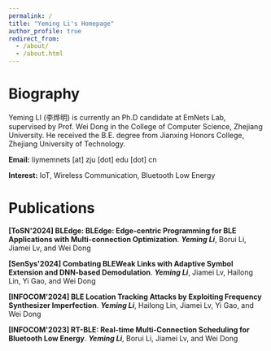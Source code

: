 ```yaml
---
permalink: /
title: "Yeming Li's Homepage"
author_profile: true
redirect_from: 
  - /about/
  - /about.html
---
```


# Biography

Yeming LI (李烨明) is currently an Ph.D candidate at EmNets Lab, supervised by Prof. Wei Dong in the College of Computer Science, Zhejiang University. He received the B.E. degree from Jianxing Honors College, Zhejiang University of Technology.

**Email:** liymemnets [at] zju [dot] edu [dot] cn

**Interest:** IoT, Wireless Communication, Bluetooth Low Energy



# Publications

**[ToSN'2024] BLEdge: BLEdge: Edge-centric Programming for BLE Applications with Multi-connection Optimization**. ***Yeming Li***, Borui Li, Jiamei Lv, and Wei Dong

**[SenSys'2024] Combating BLEWeak Links with Adaptive Symbol Extension and DNN-based Demodulation**. ***Yeming Li***, Jiamei Lv, Hailong Lin, Yi Gao, and Wei Dong

**[INFOCOM'2024] BLE Location Tracking Attacks by Exploiting Frequency Synthesizer Imperfection**. ***Yeming Li***, Hailong Lin, Jiamei Lv, Yi Gao, and Wei Dong

**[INFOCOM'2023] RT-BLE: Real-time Multi-Connection Scheduling for Bluetooth Low Energy**. ***Yeming Li***, Borui Li, Jiamei Lv, and Wei Dong